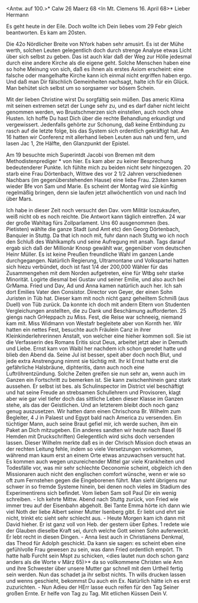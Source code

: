 <Antw. auf 100.>* Calw 26 Maerz 68
 <In Mt. Clemens 16. April 68>*
Lieber Hermann

Es geht heute in der Eile. Doch wollte ich Dein liebes vom 29 Febr gleich beantworten. Es kam am 20sten.

Die 42o Nördlicher Breite von NYork haben sehr amusirt. Es ist der Mühe werth, solchen Leuten gelegentlich doch durch strenge Analyse etwas Licht über sich selbst zu geben. Das ist auch klar daß der Weg zur Hölle jedesmal durch eine andere Kirche als die eigene geht. Solche Menschen haben eine so hohe Meinung von sich, daß es ihnen als erstes Axiom erscheint: eine falsche oder mangelhafte Kirche kann ich einmal nicht ergriffen haben ergo. Und daß man Dir fälschlich Gemeinheiten nachsagt, halte ich für ein Glück. Man behütet sich selbst um so sorgsamer vor bösem Schein.

Mit der lieben Christine wirst Du sorgfältig sein müßen. Das americ Klima mit seinen extremen setzt der Lunge sehr zu, und es darf daher nicht leicht genommen werden, wo Brustschmerzen sich einstellen, auch noch ohne Husten. Ich hoffe Du hast Dich über die rechte Behandlung erkundigt und vergewissert. Jedenfalls gehörte zur Schonung, daß keine Entbindung zu rasch auf die letzte folge, bis das System sich ordentlich gekräftigt hat. 
Am 16 hatten wir Conferenz mit allerhand lieben Leuten aus nah und fern, und lasen Jac 1, 2te Hälfte, den Glanzpunkt der Epistel.

Am 19 besuchte mich Superintdt Jacobi von Bremen mit dem Methodistenprediger <Mann>* von hier. Es kam aber zu keiner Besprechung bedeutenderer Punkte. Ich fühlte mich zu beiden nicht sehr hingezogen. 20 starb eine Frau Dörtenbach, Wittwe des vor 2 1/2 Jahren verschiedenen Nachbars (im gegenüberstehenden Hause) eine liebe Frau. 23sten kamen wieder Bfe von Sam und Marie. Es scheint der Montag wird sie künftig regelmäßig bringen, denn sie laufen jetzt allwöchentlich von und nach Ind über Mars.

Ich habe in dieser Zeit noch versucht den Dav. vom Militär loszukaufen, weiß nicht ob es noch reichte. Die Antwort kann täglich eintreffen. 24 war der große Wahltag fürs Zollparlament. Uns 60 ausgenommen (bes. Pietisten) wählte die ganze Stadt (und Amt etc) den Georg Dörtenbach, Banquier in Stuttg. Da that ich noch mit, fuhr dann nach Stuttg wo ich noch den Schluß des Wahlkampfs und seine Aufregung mit ansah. Tags darauf ergab sich daß der Millionär Knosp gewählt war, gegenüber vom deutschen Heinr Müller. Es ist keine Preußen freundliche Wahl im ganzen Lande durchgegangen. Natürlich Regierung, Ultramontane und Volkspartei hatten sich hiezu verbündet, doch ist fast 1/4 der 200,000 Wähler für das Zusammengehen mit dem Norden aufgetreten, eine für Wtbg sehr starke Minorität. Logirte diesmal bei Gustav und seiner Emilie, und also auch bei GrMama. Fried und Dav, Ad und Anna kamen natürlich auch her. Ich sah dort Emilies Vater den Consistor. Director von Geyer, der einen Sohn Juristen in Tüb hat. Dieser kam mit noch nicht ganz geheiltem Schmiß (aus Duell) von Tüb zurück. Da konnte ich doch mit andern Eltern von Studenten Vergleichungen anstellten, die zu Dank und Beschämung aufforderten. 25 giengs nach GrHeppach zu Miss. Fest, die Reise war schneeig, niemand kam mit. Miss Widmann von Westafr begleitete aber von Kornth her. Wir hatten ein nettes Fest, besuchte auch Fräulein Canz in ihrer Kleinkinderlehrerinnen Anstalt, von welcher eine hieher kommen soll. Sie ist die Verfasserin des Romans Eritis sicut Deus, arbeitet jetzt aber in Demuth und Liebe. Ernst kam von Waibl her nachdem ich schon geredet hatte und blieb den Abend da. Seine Jul ist besser, speit aber doch noch Blut, und jede extra Anstrengung nimmt sie tüchtig mit. Ihr kl Ernst hatte erst die gefährliche Halsbräune, diphteritis, dann auch noch eine Luftröhrentzündung. Solche Zeiten greifen sie nun sehr an, wenn auch im Ganzen ein Fortschritt zu bemerken ist. Sie kann zwischenhinein ganz stark aussehen. Er selbst ist bes. als Schulinspector im District viel beschäftigt und hat seine Freude an strebsamen Schullehrern und Provisoren, klagt aber wie gar viel tiefer doch das sittliche Leben dieser Klasse im Ganzen stehe, als das der Geistlichen. Und an letzterem bleibt doch noch ganz genug auszusetzen. Wir hatten dann einen Chrischona Br. Wilhelm zum Begleiter, 4 J in Palaest und Egypt bald nach America zu versenden. Ein tüchtiger Mann, auch seine Braut gefiel mir, ich werde suchen, ihm ein Paket an Dich mitzugeben. Ein anderes sandten wir heute nach Basel (6 Hemden mit Druckschriften) Gelegentlich wird sichs doch versenden lassen. Dieser Wilhelm merkte daß es in der Chrisch Mission doch etwas an der rechten Leitung fehle, indem so viele Versetzungen vorkommen, während man kaum erst an einem Orte etwas anzuwachsen versucht hat. Es kommen auch wegen unzureichender Mittel gar viele Krankheiten und Todesfälle vor, was mir sehr schlechte Oeconomie scheint, obgleich ich den Missionaren auch nicht den englischen comfort wünsche, wenn er wie so oft zum Fernstehen gegen die Eingeborenen führt. Man sieht übrigens nur schwer in so fremde Systeme hinein, bei denen noch vieles im Stadium des Experimentirens sich befindet. Vom lieben Sam soll Paul Dir ein wenig schreiben. - Ich kehrte Mittw. Abend nach Stuttg zurück, von Fried wie immer treu auf der Eisenbahn abgeholt. Bei Tante Emma hörte ich dann wie viel Noth der liebe Albert seiner Mutter Isenberg gibt. Er liebt und ehrt sie nicht, trinkt etc sieht sehr schlecht aus. - Heute Morgen kam ich dann mit David hieher. Er ist ganz voll von Heb. der gestern über Ephes. 1 redete wie der Glauben dieselbe Kraft sei, durch welche Gott seinen Sohn auferweckt. Er lebt recht in diesen Dingen. - Anna liest auch in Christianens Denkmal, das Theod für Adolph geschickt. Da kann sie sagen: es scheint eben eine gefühlvolle Frau gewesen zu sein, was dann Fried ordentlich empört. Th hatte halb Furcht sein Mspt zu schicken, <dies lautet nun doch schon ganz anders als die Worte v März 65)>* da so vollkommene Christen wie Ann und ihre Schwester über unsere Mutter gar schnell mit dem Urtheil fertig sein werden. Nun das schadet ja ihr selbst nichts. Th wills drucken lassen und wenns geschieht, bekommst Du auch ein Ex. Natürlich hätte ich es erst zuzurichten. - Nun Adieu der HErr lasse euch reifen für den Tag Seiner großen Ernte. Er helfe von Tag zu Tag. Mit etlichen Küssen
 Dein V.
